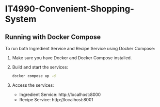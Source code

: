 # IT4990-Convenient-Shopping-System
  
## Running with Docker Compose

To run both Ingredient Service and Recipe Service using Docker Compose:

1. Make sure you have Docker and Docker Compose installed.
2. Build and start the services:
   
	```bash
	docker compose up -d
	```
3. Access the services:
	- Ingredient Service: http://localhost:8000
	- Recipe Service: http://localhost:8001